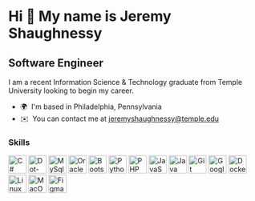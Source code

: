 Hi 👋 My name is Jeremy Shaughnessy
===================================

Software Engineer
-----------------

I am a recent Information Science & Technology graduate from Temple University looking to begin my career.

* 🌍  I'm based in Philadelphia, Pennsylvania
* ✉️  You can contact me at [jeremyshaughnessy@temple.edu](mailto:jeremyshaughnessy@temple.edu)

### Skills


<p align="left">
<img src="https://raw.githubusercontent.com/danielcranney/readme-generator/main/public/icons/skills/csharp-colored.svg" width="36" height="36" alt="C#" />
<img src="https://raw.githubusercontent.com/danielcranney/readme-generator/main/public/icons/skills/dot-net-colored.svg" width="36" height="36" alt="Dot-Net" />
<img src="https://raw.githubusercontent.com/danielcranney/readme-generator/main/public/icons/skills/mysql-colored.svg" width="36" height="36" alt="MySql" />
<img src="https://raw.githubusercontent.com/danielcranney/readme-generator/main/public/icons/skills/oracle-colored.svg" width="36" height="36" alt="Oracle" />
<img src="https://raw.githubusercontent.com/danielcranney/readme-generator/main/public/icons/skills/bootstrap-colored.svg" width="36" height="36" alt="Bootstrap" />
<img src="https://raw.githubusercontent.com/danielcranney/readme-generator/main/public/icons/skills/python-colored.svg" width="36" height="36" alt="Python" />
<img src="https://raw.githubusercontent.com/danielcranney/readme-generator/main/public/icons/skills/php-colored.svg" width="36" height="36" alt="PHP" />
<img src="https://raw.githubusercontent.com/danielcranney/readme-generator/main/public/icons/skills/javascript-colored.svg" width="36" height="36" alt="JavaScript" />
<img src="https://raw.githubusercontent.com/danielcranney/readme-generator/main/public/icons/skills/java-colored.svg" width="36" height="36" alt="Java" />
<img src="https://raw.githubusercontent.com/danielcranney/readme-generator/main/public/icons/skills/git-colored.svg" width="36" height="36" alt="Git" />
<img src="https://raw.githubusercontent.com/danielcranney/readme-generator/main/public/icons/skills/googlecloud-colored.svg" width="36" height="36" alt="Google Cloud" />
<img src="https://raw.githubusercontent.com/danielcranney/readme-generator/main/public/icons/skills/docker-colored.svg" width="36" height="36" alt="Docker" />
<img src="https://raw.githubusercontent.com/danielcranney/readme-generator/main/public/icons/skills/linux-colored.svg" width="36" height="36" alt="Linux" />
<img src="https://raw.githubusercontent.com/danielcranney/readme-generator/main/public/icons/skills/macos-colored.svg" width="36" height="36" alt="MacOS" />
<img src="https://raw.githubusercontent.com/danielcranney/readme-generator/main/public/icons/skills/figma-colored.svg" width="36" height="36" alt="Figma" />
</p>
